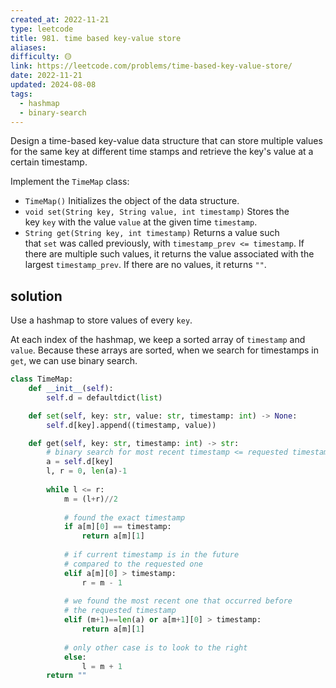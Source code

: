 ```yaml
---
created_at: 2022-11-21
type: leetcode
title: 981. time based key-value store
aliases: 
difficulty: 🟡
link: https://leetcode.com/problems/time-based-key-value-store/
date: 2022-11-21
updated: 2024-08-08
tags:
  - hashmap
  - binary-search
---
```


Design a time-based key-value data structure that can store multiple values for the same key at different time stamps and retrieve the key's value at a certain timestamp.

Implement the `TimeMap` class:

- `TimeMap()` Initializes the object of the data structure.
- `void set(String key, String value, int timestamp)` Stores the key `key` with the value `value` at the given time `timestamp`.
- `String get(String key, int timestamp)` Returns a value such that `set` was called previously, with `timestamp_prev <= timestamp`. If there are multiple such values, it returns the value associated with the largest `timestamp_prev`. If there are no values, it returns `""`.

## solution

Use a hashmap to store values of every `key`.

At each index of the hashmap, we keep a sorted array of `timestamp` and `value`. Because these arrays are sorted, when we search for timestamps in `get`, we can use binary search.

```python
class TimeMap:
    def __init__(self):
        self.d = defaultdict(list)

    def set(self, key: str, value: str, timestamp: int) -> None:
        self.d[key].append((timestamp, value))

    def get(self, key: str, timestamp: int) -> str:
        # binary search for most recent timestamp <= requested timestamp
        a = self.d[key]
        l, r = 0, len(a)-1
        
        while l <= r:
            m = (l+r)//2
            
            # found the exact timestamp
            if a[m][0] == timestamp:
                return a[m][1]
            
            # if current timestamp is in the future
            # compared to the requested one
            elif a[m][0] > timestamp:
                r = m - 1
                
            # we found the most recent one that occurred before
            # the requested timestamp
            elif (m+1)==len(a) or a[m+1][0] > timestamp:
                return a[m][1]
            
            # only other case is to look to the right
            else:
                l = m + 1
        return ""
```
